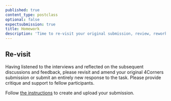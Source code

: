 ```yaml
---
published: true
content_type: postclass
optional: false
expectsubmission: true
title: Homework
description: 'Time to re-visit your original submission, review, rework, re-submit.'
---
```

## Re-visit

Having listened to the interviews and reflected on the subsequent discussions and feedback, please revisit and amend your original 4Corners submission or submit an entirely new response to the task. Please provide critique and support to fellow participants.

Follow [the instructions](/markdown/fourcorners.md) to create and upload your submission.
